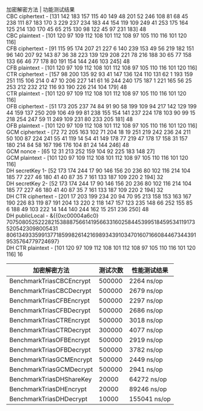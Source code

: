 加密解密方法 | 功能测试结果  
CBC ciphertext -  [131 142 183 157 115 40 149 48 201 52 246 108 81 68 45 238 111 87 183 170 3 229 237 234 183 44 154 119 109 249 41 253 175 164 125 214 130 170 45 65 215 130 98 122 45 97 231 183] 48   
CBC plaintext  -  [101 120 97 109 112 108 101 112 108 97 105 110 116 101 120 116]   
CFB ciphertext -  [91 115 95 174 207 21 227 6 140 239 153 49 56 219 182 151 96 140 207 92 143 87 36 38 223 139 129 208 221 78 216 188 30 65 77 158 133 66 46 77 178 80 191 154 144 246 103 245] 48   
CFB plaintext  -  [101 120 97 109 112 108 101 112 108 97 105 110 116 101 120 116]   
CTR ciphertext -  [157 98 200 135 92 93 41 147 136 124 110 131 62 1 193 159 251 115 106 214 0 47 10 206 227 141 61 16 244 240 175 187 1 221 165 56 25 253 212 232 212 116 93 190 226 214 104 179] 48   
CTR plaintext  -  [101 120 97 109 112 108 101 112 108 97 105 110 116 101 120 116]   
OFB ciphertext -  [51 173 205 237 74 84 91 90 58 199 109 94 217 142 129 199 44 159 137 250 209 106 49 99 81 238 155 154 141 237 224 178 103 90 99 15 218 254 247 59 11 249 109 231 80 233 205 181] 48   
OFB plaintext  -  [101 120 97 109 112 108 101 112 108 97 105 110 116 101 120 116]   
GCM ciphertext -  [72 72 205 163 102 71 204 18 19 251 219 242 236 24 211 50 100 87 224 241 55 41 119 14 54 41 149 178 77 219 47 178 17 158 31 157 180 214 84 58 167 196 176 104 81 24 144 246] 48   
GCM nonce -  [65 12 31 213 252 159 104 92 225 183 148 27]   
GCM plaintext  -  [101 120 97 109 112 108 101 112 108 97 105 110 116 101 120 116]   
DH secretKey 1-  [52 173 174 244 17 90 146 156 20 236 80 102 116 214 104 185 77 227 46 180 41 40 87 35 7 161 133 187 109 220 2 194] 32   
DH secretKey 2-  [52 173 174 244 17 90 146 156 20 236 80 102 116 214 104 185 77 227 46 180 41 40 87 35 7 161 133 187 109 220 2 194] 32   
DH CTR ciphertext -  [201 17 203 199 234 20 94 70 95 213 158 153 163 167 190 226 83 119 87 191 204 13 220 2 118 147 157 123 235 148 66 252 155 85 6 188 49 103 222 14 144 140 244 162 15 251 236 250] 48   
DH publicLocal -  &{{0xc00004a6c0} 70750805252228215388875661419566331602584453995184595341191735205423098005431 80613493359913771859982614216989343910347016071660844673443919535764779724697}   
DH CTR plaintext -  [101 120 97 109 112 108 101 112 108 97 105 110 116 101 120 116] 16

加密解密方法 | 测试次数 | 性能测试结果   
-|-|-
BenchmarkTriasCBCEncrypt   |      500000       |       2264 ns/op
BenchmarkTriasCBCDecrypt   |      500000       |       2679 ns/op
BenchmarkTriasCFBEncrypt   |      500000       |       2297 ns/op
BenchmarkTriasCFBDecrypt   |      500000       |       2686 ns/op
BenchmarkTriasCTREncrypt   |      500000       |       3018 ns/op
BenchmarkTriasCTRDecrypt   |      300000       |       4077 ns/op
BenchmarkTriasOFBEncrypt   |      500000       |       2919 ns/op
BenchmarkTriasOFBDecrypt   |      500000       |       3782 ns/op
BenchmarkTriasGCMEncrypt   |      500000       |       2449 ns/op
BenchmarkTriasGCMDecrypt   |      500000       |       2941 ns/op
BenchmarkTriasDHShareKey   |       20000       |      64272 ns/op
BenchmarkTriasDHEncrypt    |       20000       |      89246 ns/op
BenchmarkTriasDHDecrypt    |       10000       |     155041 ns/op
